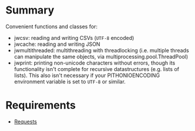 # Summary

Convenient functions and classes for:
- jwcsv: reading and writing CSVs (`UTF-8` encoded)
- jwcache: reading and writing JSON
- jwmultithreaded: multithreading with threadlocking (i.e. multiple threads can manipulate the same objects, via multiprocessing.pool.ThreadPool)
- jwprint: printing non-unicode characters without errors, though its functionality isn't complete for recursive datastructures (e.g. lists of lists). This also isn't necessary if your PITHONIOENCODING environment variable is set to `UTF-8` or similar.

# Requirements

- [Requests](http://docs.python-requests.org/en/master/user/install/)